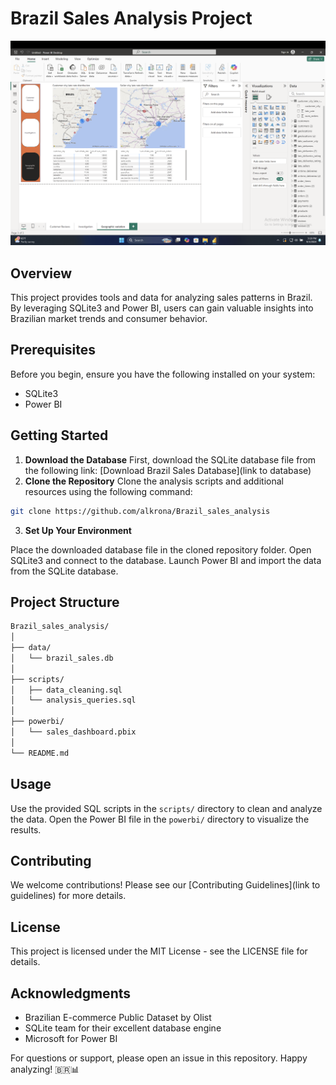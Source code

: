 
# Brazil Sales Analysis Project

![i](image.png)


## Overview
This project provides tools and data for analyzing sales patterns in 
Brazil. By leveraging SQLite3 and Power BI, users can gain valuable 
insights into Brazilian market trends and consumer behavior.


## Prerequisites
Before you begin, ensure you have the following installed on your system:

* SQLite3
* Power BI


## Getting Started
1. **Download the Database**
First, download the SQLite database file from the following link:
[Download Brazil Sales Database](link to database)
2. **Clone the Repository**
Clone the analysis scripts and additional resources using the following 
command:
```bash
git clone https://github.com/alkrona/Brazil_sales_analysis
```
3. **Set Up Your Environment**

Place the downloaded database file in the cloned repository folder.
Open SQLite3 and connect to the database.
Launch Power BI and import the data from the SQLite database.


## Project Structure
```markdown
Brazil_sales_analysis/
│
├── data/
│   └── brazil_sales.db
│
├── scripts/
│   ├── data_cleaning.sql
│   └── analysis_queries.sql
│
├── powerbi/
│   └── sales_dashboard.pbix
│
└── README.md
```

## Usage

Use the provided SQL scripts in the `scripts/` directory to clean and 
analyze the data.
Open the Power BI file in the `powerbi/` directory to visualize the 
results.


## Contributing
We welcome contributions! Please see our [Contributing Guidelines](link to 
guidelines) for more details.


## License
This project is licensed under the MIT License - see the LICENSE file for 
details.


## Acknowledgments

* Brazilian E-commerce Public Dataset by Olist
* SQLite team for their excellent database engine
* Microsoft for Power BI


For questions or support, please open an issue in this repository.
Happy analyzing! 🇧🇷📊
